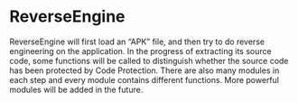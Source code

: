 # ReverseEngine
ReverseEngine will first load an “APK” file, and then try to do reverse engineering on the application. In the progress of extracting its source code, some functions will be called to distinguish whether the source code has  been protected by Code Protection. There are also many modules in each step and every module contains different functions. More powerful modules will be added in the future. 
